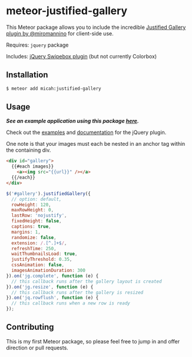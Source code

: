 meteor-justified-gallery
========================

This Meteor package allows you to include the incredible [Justified Gallery plugin by @miromannino](https://github.com/miromannino/Justified-Gallery) for client-side use.

Requires: `jquery` package

Includes: <a href="https://brutaldesign.github.io/swipebox/">jQuery Swipebox plugin</a> (but not currently Colorbox)

## Installation

```bash
$ meteor add micah:justified-gallery
```

## Usage

***See an example application using this package [here](http://github.com/micahalcorn/meteor-justified-gallery-example).***

Check out the [examples](http://miromannino.github.io/Justified-Gallery/getting-started/) and [documentation](http://miromannino.github.io/Justified-Gallery/options-and-events/) for the jQuery plugin.

One note is that your images must each be nested in an anchor tag within the containing div.

```html
<div id="gallery">
  {{#each images}}
    <a><img src="{{url}}" /></a>
  {{/each}}
</div>
```

```js
$('#gallery').justifiedGallery({
  // option: default,
  rowHeight: 120,
  maxRowHeight: 0,
  lastRow: 'nojustify',
  fixedHeight: false,
  captions: true,
  margins: 1,
  randomize: false,
  extension: /.[^.]+$/,
  refreshTime: 250,
  waitThumbnailsLoad: true,
  justifyThreshold: 0.35,
  cssAnimation: false,
  imagesAnimationDuration: 300
}).on('jg.complete', function (e) {
  // this callback runs after the gallery layout is created
}).on('jg.resize', function (e) {
  // this callback runs after the gallery is resized
}).on('jq.rowflush', function (e) {
  // this callback runs when a new row is ready
});
```

## Contributing

This is my first Meteor package, so please feel free to jump in and offer direction or pull requests.
